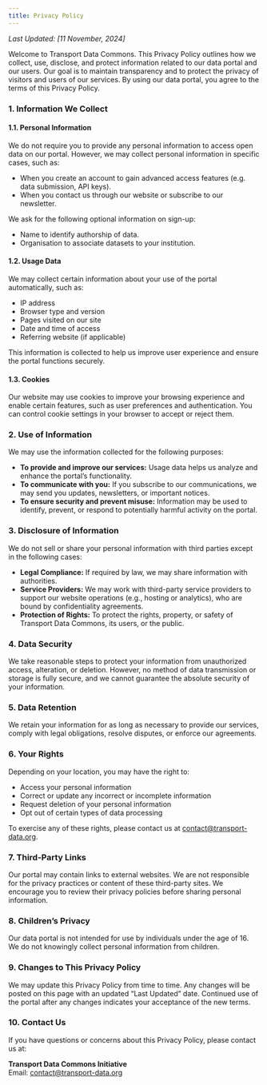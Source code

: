```yaml
---
title: Privacy Policy
---
```


*Last Updated: \[11 November, 2024\]*

Welcome to Transport Data Commons. This Privacy Policy outlines how we collect, use, disclose, and protect information related to our data portal and our users. Our goal is to maintain transparency and to protect the privacy of visitors and users of our services. By using our data portal, you agree to the terms of this Privacy Policy.

### 1\. Information We Collect

#### 1.1. Personal Information

We do not require you to provide any personal information to access open data on our portal. However, we may collect personal information in specific cases, such as:

- When you create an account to gain advanced access features (e.g. data submission, API keys).  
- When you contact us through our website or subscribe to our newsletter.

We ask for the following optional information on sign-up:

- Name to identify authorship of data.  
- Organisation to associate datasets to your institution.

#### 1.2. Usage Data

We may collect certain information about your use of the portal automatically, such as:

- IP address  
- Browser type and version  
- Pages visited on our site  
- Date and time of access  
- Referring website (if applicable)

This information is collected to help us improve user experience and ensure the portal functions securely.

#### 1.3. Cookies

Our website may use cookies to improve your browsing experience and enable certain features, such as user preferences and authentication. You can control cookie settings in your browser to accept or reject them.

### 2\. Use of Information

We may use the information collected for the following purposes:

- **To provide and improve our services:** Usage data helps us analyze and enhance the portal’s functionality.  
- **To communicate with you:** If you subscribe to our communications, we may send you updates, newsletters, or important notices.  
- **To ensure security and prevent misuse:** Information may be used to identify, prevent, or respond to potentially harmful activity on the portal.

### 3\. Disclosure of Information

We do not sell or share your personal information with third parties except in the following cases:

- **Legal Compliance:** If required by law, we may share information with authorities.  
- **Service Providers:** We may work with third-party service providers to support our website operations (e.g., hosting or analytics), who are bound by confidentiality agreements.  
- **Protection of Rights:** To protect the rights, property, or safety of Transport Data Commons, its users, or the public.

### 4\. Data Security

We take reasonable steps to protect your information from unauthorized access, alteration, or deletion. However, no method of data transmission or storage is fully secure, and we cannot guarantee the absolute security of your information.

### 5\. Data Retention

We retain your information for as long as necessary to provide our services, comply with legal obligations, resolve disputes, or enforce our agreements.

### 6\. Your Rights

Depending on your location, you may have the right to:

- Access your personal information  
- Correct or update any incorrect or incomplete information  
- Request deletion of your personal information  
- Opt out of certain types of data processing

To exercise any of these rights, please contact us at contact@transport-data.org.

### 7\. Third-Party Links

Our portal may contain links to external websites. We are not responsible for the privacy practices or content of these third-party sites. We encourage you to review their privacy policies before sharing personal information.

### 8\. Children’s Privacy

Our data portal is not intended for use by individuals under the age of 16\. We do not knowingly collect personal information from children.

### 9\. Changes to This Privacy Policy

We may update this Privacy Policy from time to time. Any changes will be posted on this page with an updated “Last Updated” date. Continued use of the portal after any changes indicates your acceptance of the new terms.

### 10\. Contact Us

If you have questions or concerns about this Privacy Policy, please contact us at:

**Transport Data Commons Initiative**   
Email: contact@transport-data.org  
